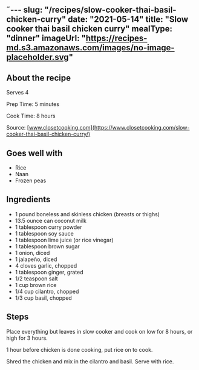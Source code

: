 ˜---
slug: "/recipes/slow-cooker-thai-basil-chicken-curry"
date: "2021-05-14"
title: "Slow cooker thai basil chicken curry"
mealType: "dinner"
imageUrl: "https://recipes-md.s3.amazonaws.com/images/no-image-placeholder.svg"
---

## About the recipe

Serves 4

Prep Time: 5 minutes

Cook Time: 8 hours

Source: [www.closetcooking.com](https://www.closetcooking.com/slow-cooker-thai-basil-chicken-curry/)

## Goes well with

- Rice
- Naan
- Frozen peas

## Ingredients

- 1 pound boneless and skinless chicken (breasts or thighs)
- 13.5 ounce can coconut milk
- 1 tablespoon curry powder
- 1 tablespoon soy sauce
- 1 tablespoon lime juice (or rice vinegar)
- 1 tablespoon brown sugar
- 1 onion, diced
- 1 jalapeño, diced
- 4 cloves garlic, chopped
- 1 tablespoon ginger, grated
- 1/2 teaspoon salt
- 1 cup brown rice
- 1/4 cup cilantro, chopped
- 1/3 cup basil, chopped

## Steps

Place everything but leaves in slow cooker and cook on low for 8 hours, or high for 3 hours.

1 hour before chicken is done cooking, put rice on to cook.

Shred the chicken and mix in the cilantro and basil. Serve with rice.
